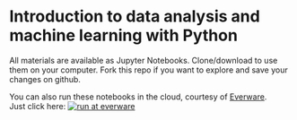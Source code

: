 # Introduction to data analysis and machine learning with Python
All materials are available as Jupyter Notebooks. Clone/download to use them on your computer. Fork this repo if you want to explore and save your changes on github.

You can also run these notebooks in the cloud, courtesy of [Everware](https://github.com/everware).  
Just click here:
[![run at everware](https://img.shields.io/badge/run%20me-@everware-blue.svg?style=flat)](https://everware.rep.school.yandex.net/hub/oauth_login?repourl=https://github.com/openml/course-python)
